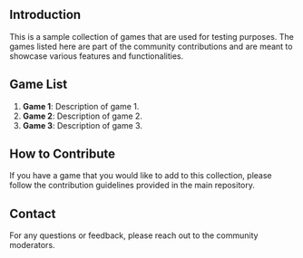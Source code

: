 ## Introduction

This is a sample collection of games that are used for testing purposes. The games listed here are part of the community contributions and are meant to showcase various features and functionalities.

## Game List

1. **Game 1**: Description of game 1.
2. **Game 2**: Description of game 2.
3. **Game 3**: Description of game 3.

## How to Contribute

If you have a game that you would like to add to this collection, please follow the contribution guidelines provided in the main repository.

## Contact

For any questions or feedback, please reach out to the community moderators.
